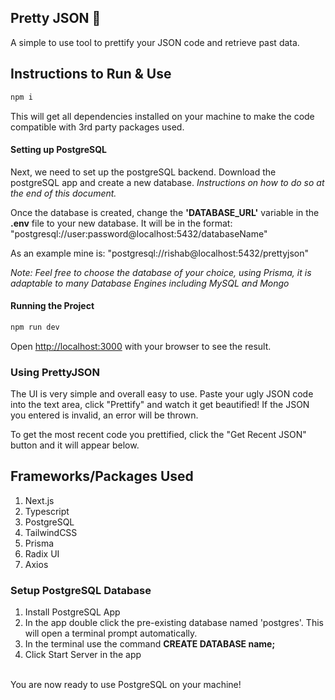 ## Pretty JSON 📝

A simple to use tool to prettify your JSON code and retrieve past data.

## Instructions to Run & Use

```bash
npm i
```

This will get all dependencies installed on your machine to make the code compatible with 3rd party packages used.

#### Setting up PostgreSQL

Next, we need to set up the postgreSQL backend. Download the postgreSQL app and create a new database. _Instructions on how to do so at the end of this document._

Once the database is created, change the **'DATABASE_URL'** variable in the **.env** file to your new database. It will be in the format: "postgresql://user:password@localhost:5432/databaseName"

As an example mine is: "postgresql://rishab@localhost:5432/prettyjson"

_Note: Feel free to choose the database of your choice, using Prisma, it is adaptable to many Database Engines including MySQL and Mongo_

#### Running the Project

```bash
npm run dev
```

Open [http://localhost:3000](http://localhost:3000) with your browser to see the result.

### Using PrettyJSON

The UI is very simple and overall easy to use. Paste your ugly JSON code into the text area, click "Prettify" and watch it get beautified! If the JSON you entered is invalid, an error will be thrown.

To get the most recent code you prettified, click the "Get Recent JSON" button and it will appear below.

## Frameworks/Packages Used

1. Next.js
2. Typescript
3. PostgreSQL
4. TailwindCSS
5. Prisma
6. Radix UI
7. Axios

### Setup PostgreSQL Database

1. Install PostgreSQL App
2. In the app double click the pre-existing database named 'postgres'. This will open a terminal prompt automatically.
3. In the terminal use the command **CREATE DATABASE name;**
4. Click Start Server in the app

\
You are now ready to use PostgreSQL on your machine!
